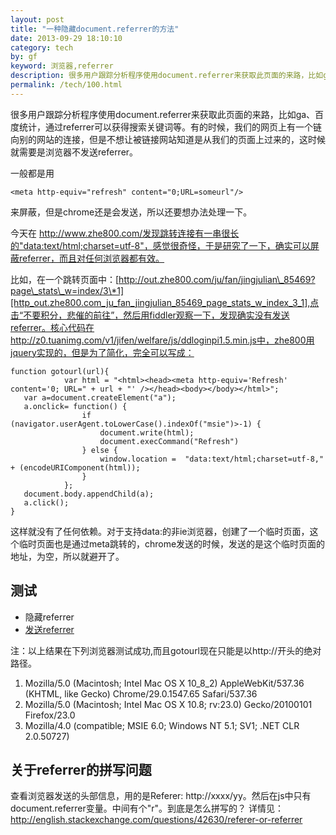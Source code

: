```yaml
---
layout: post
title: "一种隐藏document.referrer的方法"
date: 2013-09-29 18:10:10
category: tech
by: gf
keyword: 浏览器,referrer
description: 很多用户跟踪分析程序使用document.referrer来获取此页面的来路，比如ga、百度统计，通过referrer可以获得搜索关键词等。有的时候，我们的网页上有一个链向别的网站的连接，但是不
permalink: /tech/100.html
---
```

很多用户跟踪分析程序使用document.referrer来获取此页面的来路，比如ga、百度统计，通过referrer可以获得搜索关键词等。有的时候，我们的网页上有一个链向别的网站的连接，但是不想让被链接网站知道是从我们的页面上过来的，这时候就需要是浏览器不发送referrer。

一般都是用

``````````
<meta http-equiv="refresh" content="0;URL=someurl"/>
``````````

来屏蔽，但是chrome还是会发送，所以还要想办法处理一下。

今天在 http://www.zhe800.com/发现跳转连接有一串很长的"data:text/html;charset=utf-8"，感觉很奇怪，于是研究了一下，确实可以屏蔽referrer，而且对任何浏览器都有效。

比如，在一个跳转页面中：[http://out.zhe800.com/ju/fan/jingjulian\_85469?page\_stats\_w=index/3\*1][http_out.zhe800.com_ju_fan_jingjulian_85469_page_stats_w_index_3_1],点击“不要积分，悲催的前往”，然后用fiddler观察一下，发现确实没有发送referrer。核心代码在http://z0.tuanimg.com/v1/jifen/welfare/js/ddloginpi1.5.min.js中，zhe800用jquery实现的，但是为了简化，完全可以写成：

``````````
function gotourl(url){
            var html = "<html><head><meta http-equiv='Refresh' content='0; URL=" + url + "' /></head><body></body></html>";
   var a=document.createElement("a");
   a.onclick= function() {
                if (navigator.userAgent.toLowerCase().indexOf("msie")>-1) {
                    document.write(html);
                    document.execCommand("Refresh")
                } else {
                    window.location =  "data:text/html;charset=utf-8," + (encodeURIComponent(html));
                }
            };
   document.body.appendChild(a);
   a.click();
}
``````````

这样就没有了任何依赖。对于支持data:的非ie浏览器，创建了一个临时页面，这个临时页面也是通过meta跳转的，chrome发送的时候，发送的是这个临时页面的地址，为空，所以就避开了。

## 测试 ##

 *  隐藏referrer
 *  [发送referrer][referrer]

注：以上结果在下列浏览器测试成功,而且gotourl现在只能是以http://开头的绝对路径。

1.  Mozilla/5.0 (Macintosh; Intel Mac OS X 10\_8\_2) AppleWebKit/537.36 (KHTML, like Gecko) Chrome/29.0.1547.65 Safari/537.36
2.  Mozilla/5.0 (Macintosh; Intel Mac OS X 10.8; rv:23.0) Gecko/20100101 Firefox/23.0
3.  Mozilla/4.0 (compatible; MSIE 6.0; Windows NT 5.1; SV1; .NET CLR 2.0.50727)

## 关于referrer的拼写问题 ##

查看浏览器发送的头部信息，用的是Referer: http://xxxx/yy。然后在js中只有document.referrer变量。中间有个"r"。到底是怎么拼写的？ 详情见：http://english.stackexchange.com/questions/42630/referer-or-referrer


[http_out.zhe800.com_ju_fan_jingjulian_85469_page_stats_w_index_3_1]: http://out.zhe800.com/ju/fan/jingjulian_85469?page_stats_w=index/3*1
[referrer]: http://www.gfzj.us/wp-content/uploads/2013/09/test-referrer.php
